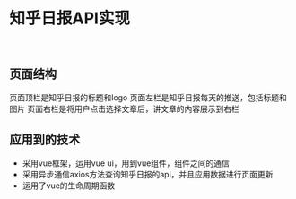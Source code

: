 <h1>知乎日报API实现</h1>
<br>
<h2>页面结构</h2>
页面顶栏是知乎日报的标题和logo
页面左栏是知乎日报每天的推送，包括标题和图片
页面右栏是将用户点击选择文章后，讲文章的内容展示到右栏
<h2>应用到的技术</h2>
<ul>
<li>采用vue框架，运用vue ui，用到vue组件，组件之间的通信</li>
<li>采用异步通信axios方法查询知乎日报的api，并且应用数据进行页面更新</li>
<li>运用了vue的生命周期函数</li>
	</ul>

